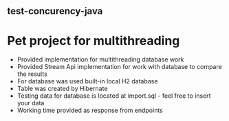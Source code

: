## test-concurency-java

# Pet project for multithreading
- Provided implementation for multithreading database work
- Provided Stream Api implementation for work with database to compare the results
- For database was used built-in local H2 database
- Table was created by Hibernate
- Testing data for database is located at import.sql - feel free to insert your data
- Working time provided as response from endpoints